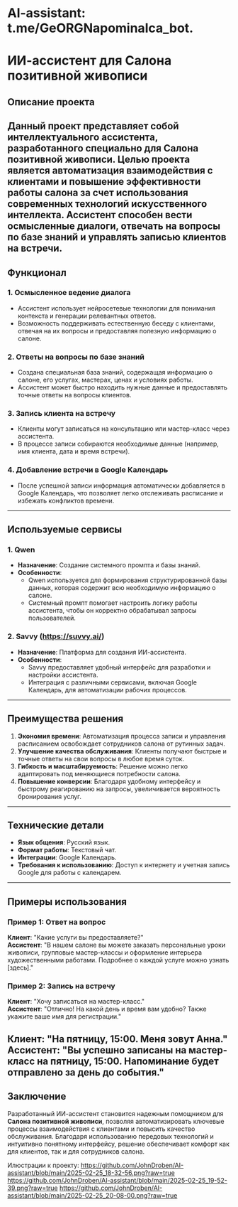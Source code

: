 # AI-assistant: t.me/GeORGNapominalca_bot.

# ИИ-ассистент для Салона позитивной живописи

## Описание проекта

Данный проект представляет собой интеллектуального ассистента, разработанного специально для **Салона позитивной живописи**. Целью проекта является автоматизация взаимодействия с клиентами и повышение эффективности работы салона за счет использования современных технологий искусственного интеллекта. Ассистент способен вести осмысленные диалоги, отвечать на вопросы по базе знаний и управлять записью клиентов на встречи.
---
## Функционал
### 1. **Осмысленное ведение диалога**
   - Ассистент использует нейросетевые технологии для понимания контекста и генерации релевантных ответов.
   - Возможность поддерживать естественную беседу с клиентами, отвечая на их вопросы и предоставляя полезную информацию о салоне.

### 2. **Ответы на вопросы по базе знаний**
   - Создана специальная база знаний, содержащая информацию о салоне, его услугах, мастерах, ценах и условиях работы.
   - Ассистент может быстро находить нужные данные и предоставлять точные ответы на вопросы клиентов.

### 3. **Запись клиента на встречу**
   - Клиенты могут записаться на консультацию или мастер-класс через ассистента.
   - В процессе записи собираются необходимые данные (например, имя клиента, дата и время встречи).

### 4. **Добавление встречи в Google Календарь**
   - После успешной записи информация автоматически добавляется в Google Календарь, что позволяет легко отслеживать расписание и избежать конфликтов времени.
---
## Используемые сервисы
### 1. **Qwen**
   - **Назначение**: Создание системного промпта и базы знаний.
   - **Особенности**:
     - Qwen используется для формирования структурированной базы данных, которая содержит всю необходимую информацию о салоне.
     - Системный промпт помогает настроить логику работы ассистента, чтобы он корректно обрабатывал запросы пользователей.

### 2. **Savvy (https://suvvy.ai/)**
   - **Назначение**: Платформа для создания ИИ-ассистента.
   - **Особенности**:
     - Savvy предоставляет удобный интерфейс для разработки и настройки ассистента.
     - Интеграция с различными сервисами, включая Google Календарь, для автоматизации рабочих процессов.
---
## Преимущества решения
1. **Экономия времени**: Автоматизация процесса записи и управления расписанием освобождает сотрудников салона от рутинных задач.
2. **Улучшение качества обслуживания**: Клиенты получают быстрые и точные ответы на свои вопросы в любое время суток.
3. **Гибкость и масштабируемость**: Решение можно легко адаптировать под меняющиеся потребности салона.
4. **Повышение конверсии**: Благодаря удобному интерфейсу и быстрому реагированию на запросы, увеличивается вероятность бронирования услуг.
---
## Технические детали
- **Язык общения**: Русский язык.
- **Формат работы**: Текстовый чат.
- **Интеграции**: Google Календарь.
- **Требования к использованию**: Доступ к интернету и учетная запись Google для работы с календарем.
---
## Примеры использования

### Пример 1: Ответ на вопрос
**Клиент**: "Какие услуги вы предоставляете?"  
**Ассистент**: "В нашем салоне вы можете заказать персональные уроки живописи, групповые мастер-классы и оформление интерьера художественными работами. Подробнее о каждой услуге можно узнать [здесь]."

### Пример 2: Запись на встречу
**Клиент**: "Хочу записаться на мастер-класс."  
**Ассистент**: "Отлично! На какой день и время вам удобно? Также укажите ваше имя для регистрации."  

**Клиент**: "На пятницу, 15:00. Меня зовут Анна."  
**Ассистент**: "Вы успешно записаны на мастер-класс на пятницу, 15:00. Напоминание будет отправлено за день до события."
---

## Заключение
Разработанный ИИ-ассистент становится надежным помощником для **Салона позитивной живописи**, позволяя автоматизировать ключевые процессы взаимодействия с клиентами и повысить качество обслуживания. Благодаря использованию передовых технологий и интуитивно понятному интерфейсу, решение обеспечивает комфорт как для клиентов, так и для сотрудников салона.

Илюстрации к проекту: https://github.com/JohnDroben/AI-assistant/blob/main/2025-02-25_18-32-56.png?raw=true
                      https://github.com/JohnDroben/AI-assistant/blob/main/2025-02-25_19-52-39.png?raw=true
                      https://github.com/JohnDroben/AI-assistant/blob/main/2025-02-25_20-08-00.png?raw=true

